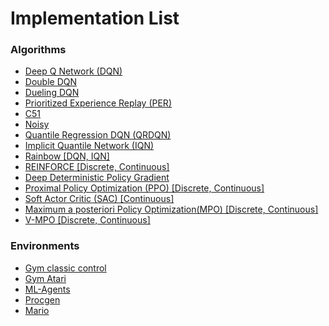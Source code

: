 # Implementation List

### Algorithms

- [Deep Q Network (DQN)](https://web.stanford.edu/class/psych209/Readings/MnihEtAlHassibis15NatureControlDeepRL.pdf)
- [Double DQN](https://arxiv.org/abs/1509.06461)
- [Dueling DQN](https://arxiv.org/abs/1511.06581)
- [Prioritized Experience Replay (PER)](https://arxiv.org/abs/1511.05952)
- [C51](https://arxiv.org/abs/1707.06887)
- [Noisy](https://arxiv.org/abs/1706.10295)
- [Quantile Regression DQN (QRDQN)](https://arxiv.org/abs/1710.10044)
- [Implicit Quantile Network (IQN)](https://arxiv.org/abs/1806.06923)
- [Rainbow [DQN, IQN]](https://arxiv.org/abs/1710.02298)
- [REINFORCE [Discrete, Continuous]](https://people.cs.umass.edu/~barto/courses/cs687/williams92simple.pdf)
- [Deep Deterministic Policy Gradient](https://arxiv.org/abs/1509.02971)
- [Proximal Policy Optimization (PPO) [Discrete, Continuous]](https://arxiv.org/abs/1707.06347)
- [Soft Actor Critic (SAC) [Continuous]](https://arxiv.org/abs/1801.01290)
- [Maximum a posteriori Policy Optimization(MPO) [Discrete, Continuous]](https://arxiv.org/abs/1806.06920) 
- [V-MPO [Discrete, Continuous]](https://arxiv.org/abs/1909.12238)

### Environments

- [Gym classic control](https://gym.openai.com/envs/#classic_control) 
- [Gym Atari](https://gym.openai.com/envs/#atari) 
- [ML-Agents](https://github.com/Unity-Technologies/ml-agents) 
- [Procgen](https://github.com/openai/procgen)
- [Mario](https://pypi.org/project/gym-super-mario-bros/)